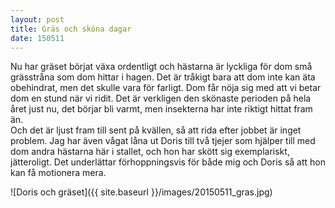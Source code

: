 ```yaml
---
layout: post
title: Gräs och sköna dagar 
date: 150511
---
```

Nu har gräset börjat växa ordentligt och hästarna är lyckliga för dom små grässtråna som dom hittar i hagen. Det är tråkigt bara att dom inte kan
äta obehindrat, men det skulle vara för farligt. Dom får nöja sig med att vi betar dom en stund när vi ridit.
Det är verkligen den skönaste perioden på hela året just nu, det börjar bli varmt, men insekterna har inte riktigt hittat fram än.  
Och det är ljust fram till sent på kvällen, så att rida efter jobbet är inget problem.
Jag har även vågat låna ut Doris till två tjejer som hjälper till med dom andra hästarna här i stallet, och hon har skött sig exemplariskt, 
jätteroligt. Det underlättar förhoppningsvis för både mig och Doris så att hon kan få motionera mera.


![Doris och gräset]({{ site.baseurl }}/images/20150511_gras.jpg)

